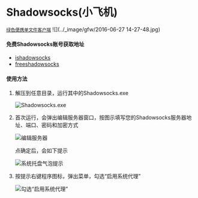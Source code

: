 # Shadowsocks(小飞机)

[`绿色便携单文件客户端`](https://github.com/shadowsocks/shadowsocks-windows/releases)
![](../_image/gfw/2016-06-27 14-27-48.jpg)

#### 免费Shadowsocks账号获取地址
- [ishadowsocks](http://www.ishadowsocks.net/)
- [freeshadowsocks](http://freeshadowsocks.cf/)

#### 使用方法
1. 解压到任意目录，运行其中的Shadowsocks.exe

    ![Shadowsocks.exe](http://www.ishadowsocks.net/img/tutorials/windows_shadowsocks_01.png)

2. 首次运行，会弹出编辑服务器窗口，按图示填写您的Shadowsocks服务器地址、端口、密码和加密方式

    ![编辑服务器](http://www.ishadowsocks.net/img/tutorials/windows_shadowsocks_02.png)
    
    点确定后，会如下提示
    
    ![系统托盘气泡提示](http://www.ishadowsocks.net/img/tutorials/windows_shadowsocks_03.png)
    
3. 按提示右键程序图标，弹出菜单，勾选“启用系统代理”

    ![勾选“启用系统代理”](http://www.ishadowsocks.net/img/tutorials/windows_shadowsocks_04.png)
